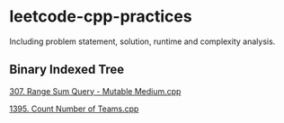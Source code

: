 # leetcode-cpp-practices

Including problem statement, solution, runtime and complexity analysis.

## Binary Indexed Tree

[307. Range Sum Query - Mutable Medium.cpp](https://github.com/keineahnung2345/leetcode-cpp-practices/blob/master/307.%20Range%20Sum%20Query%20-%20Mutable%20Medium.cpp)

[1395. Count Number of Teams.cpp](https://github.com/keineahnung2345/leetcode-cpp-practices/blob/master/1395.%20Count%20Number%20of%20Teams.cpp)
